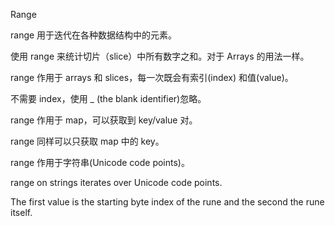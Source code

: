 Range

range 用于迭代在各种数据结构中的元素。


使用 range 来统计切片（slice）中所有数字之和。对于 Arrays 的用法一样。


range 作用于 arrays 和 slices，每一次既会有索引(index) 和值(value)。

不需要 index，使用 _ (the blank identifier)忽略。

range 作用于 map，可以获取到 key/value 对。

range 同样可以只获取 map 中的 key。


range 作用于字符串(Unicode code points)。

range on strings iterates over Unicode code points. 

The first value is the starting byte index of the rune and the second the rune itself.

